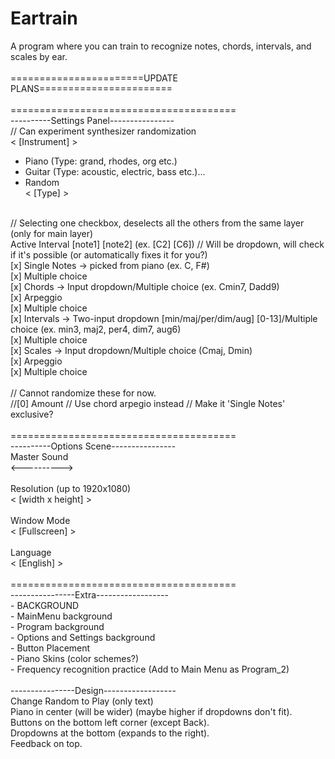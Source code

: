 # Eartrain<br />
A program where you can train to recognize notes, chords, intervals, and scales by ear.<br />
<br />
=======================UPDATE PLANS=======================<br />
<br />
=======================================<br />
----------Settings Panel----------------<br />
// Can experiment synthesizer randomization<br />
< [Instrument] ><br />
- Piano (Type: grand, rhodes, org etc.)<br />
- Guitar (Type: acoustic, electric, bass etc.)...<br />
- Random<br />
< [Type] ><br />
<br />
// Selecting one checkbox, deselects all the others from the same layer (only for main layer)<br />
Active Interval [note1] [note2] (ex. [C2] [C6]) // Will be dropdown, will check if it's possible (or automatically fixes it for you?)<br />
[x] Single Notes -> picked from piano (ex. C, F#)<br />
	[x] Multiple choice<br />
[x] Chords -> Input dropdown/Multiple choice (ex. Cmin7, Dadd9)<br />
	[x] Arpeggio<br />
	[x] Multiple choice<br />
[x] Intervals -> Two-input dropdown [min/maj/per/dim/aug] [0-13]/Multiple choice (ex. min3, maj2, per4, dim7, aug6)<br />
	[x] Multiple choice<br />
[x] Scales -> Input dropdown/Multiple choice (Cmaj, Dmin)<br />
	[x] Arpeggio<br />
	[x] Multiple choice<br />
<br />
// Cannot randomize these for now.<br />
//[0] Amount // Use chord arpegio instead // Make it 'Single Notes' exclusive?<br />
<br />
=======================================<br />
----------Options Scene----------------<br />
Master Sound<br />
<----------><br />
<br />
Resolution (up to 1920x1080)<br />
< [width x height] ><br />
<br />
Window Mode<br />
< [Fullscreen] ><br />
<br />
Language<br />
< [English] ><br />
<br />
=======================================<br />
----------------Extra------------------<br />
- BACKGROUND<br />
	- MainMenu background<br />
	- Program background<br />
	- Options and Settings background<br />
- Button Placement<br />
- Piano Skins (color schemes?)<br />
- Frequency recognition practice (Add to Main Menu as Program_2)<br />
<br />
----------------Design------------------<br />
Change Random to Play (only text)<br />
Piano in center (will be wider) (maybe higher if dropdowns don't fit).<br />
Buttons on the bottom left corner (except Back).<br />
Dropdowns at the bottom (expands to the right).<br />
Feedback on top.<br />
<br />
